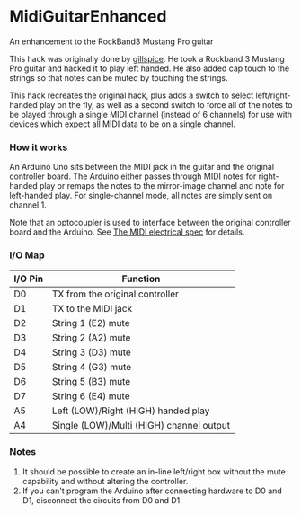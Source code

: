 # MidiGuitarEnhanced
An enhancement to the RockBand3 Mustang Pro guitar

This hack was originally done by [gillspice](http://github.com/gillspice).  He took a Rockband 3 Mustang Pro guitar and hacked it to play left handed.  He also added cap touch to the strings so that notes can be muted by touching the strings.

This hack recreates the original hack, plus adds a switch to select left/right-handed play on the fly, as well as a second switch to force all of the notes to be played through a single MIDI channel (instead of 6 channels) for use with devices which expect all MIDI data to be on a single channel.

### How it works
An Arduino Uno sits between the MIDI jack in the guitar and the original controller board.  The Arduino either passes through MIDI notes for right-handed play or remaps the notes to the mirror-image channel and note for left-handed play.  For single-channel mode, all notes are simply sent on channel 1.

Note that an optocoupler is used to interface between the original controller board and the Arduino. See [The MIDI electrical spec](https://www.midi.org/specifications/item/midi-din-electrical-specification) for details.

### I/O Map
I/O Pin | Function
--------|--------
D0 | TX from the original controller
D1 | TX to the MIDI jack
D2 | String 1 (E2) mute
D3 | String 2 (A2) mute
D4 | String 3 (D3) mute
D5 | String 4 (G3) mute
D6 | String 5 (B3) mute
D7 | String 6 (E4) mute
A5 | Left (LOW)/Right (HIGH) handed play
A4 | Single (LOW)/Multi (HIGH) channel output

### Notes

1. It should be possible to create an in-line left/right box without the mute capability and without altering the controller.
2. If you can't program the Arduino after connecting hardware to D0 and D1, disconnect the circuits from D0 and D1.

